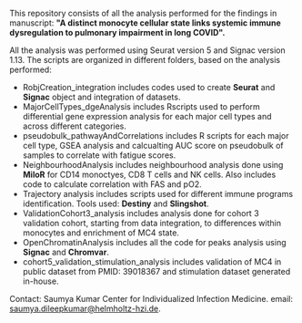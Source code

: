 This repository consists of all the analysis performed for the findings in manuscript: **"A distinct monocyte cellular state links systemic immune dysregulation to pulmonary impairment in long COVID".**

All the analysis was performed using Seurat version 5 and Signac version 1.13. 
The scripts are organized in different folders, based on the analysis performed:
- RobjCreation_integration includes codes used to create **Seurat** and **Signac** object and integration of datasets.
- MajorCellTypes_dgeAnalysis includes Rscripts used to perform differential gene expression analysis for each major cell types and across different categories.
- pseudobulk_pathwayAndCorrelations includes R scripts for each major cell type, GSEA analysis and calcualting AUC score on pseudobulk of samples to correlate with fatigue scores.
- NeighbourhoodAnalysis includes neighbourhood analysis done using **MiloR** for CD14 monoctyes, CD8 T cells and NK cells. Also includes code to calculate correlation with FAS and pO2.
- Trajectory analysis includes scripts used for different immune programs identification. Tools used: **Destiny** and **Slingshot**. 
- ValidationCohort3_analysis includes analysis done for cohort 3 validation cohort, starting from data integration, to differences within monocytes and enrichment of MC4 state.
- OpenChromatinAnalysis includes all the code for peaks analysis using **Signac** and **Chromvar**.
- cohort5_validation_stimulation_analysis includes validation of MC4 in public dataset from PMID: 39018367 and stimulation dataset generated in-house.

Contact:
Saumya Kumar Center for Individualized Infection Medicine. email: saumya.dileepkumar@helmholtz-hzi.de.
